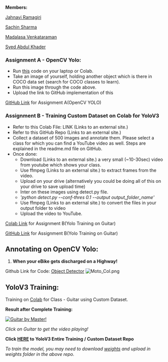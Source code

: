 **Members:**

[Jahnavi Ramagiri](https://canvas.instructure.com/courses/1804302/users/25685093)

[Sachin Sharma](https://canvas.instructure.com/courses/1804302/users/23724529)

[Madalasa Venkataraman](https://canvas.instructure.com/courses/1804302/users/25685106)

[Syed Abdul Khader](https://canvas.instructure.com/courses/1804302/users/25685109)

### Assignment A - OpenCV Yolo:

- Run [this](https://pysource.com/2019/06/27/yolo-object-detection-using-opencv-with-python/) code on your laptop or Colab. 
- Take an image of yourself, holding another object which is there in COCO data set (search for COCO classes to learn). 
- Run this image through the code above. 
- Upload the link to GitHub implementation of this

[GitHub Link](https://github.com/abksyed/EVA4/blob/master/13_YoloV3/Yolo_OpenCV/yolo_object_detection.py) for Assignment A(OpenCV YOLO)

### Assignment B - Training Custom Dataset on Colab for YoloV3

- Refer to this Colab File: LINK (Links to an external site.)
- Refer to this GitHub Repo (Links to an external site.)
- Collect a dataset of 500 images and annotate them. Please select a class for which you can find a YouTube video as well. Steps are explained in the readme.md file on GitHub.
- Once done:
    - Download (Links to an external site.) a very small (~10-30sec) video from youtube which shows your class. 
    - Use ffmpeg (Links to an external site.) to extract frames from the video. 
    - Upload on your drive (alternatively you could be doing all of this on your drive to save upload time)
    - Inter on these images using detect.py file.
    - *'python detect.py --conf-thres 0.1 --output output_folder_name'*
    - Use ffmpeg (Links to an external site.) to convert the files in your output folder to video
    - Upload the video to YouTube. 

[Colab Link](https://colab.research.google.com/github/abksyed/EVA4/blob/master/13_YoloV3/Assignment_S13.ipynb) for Assignment B(Yolo Training on Guitar)

[GitHub Link](https://github.com/abksyed/EVA4/blob/master/13_YoloV3/Assignment_S13.ipynb) for Assignment B(Yolo Training on Guitar)

## Annotating on OpenCV Yolo:

1) **When your eBike gets discharged on a Highway!**

Github Link for Code: [Object Detector](https://github.com/abksyed/EVA4/blob/master/13_YoloV3/Yolo_OpenCV/yolo_object_detection.py)
![Moto_Col.png](https://github.com/abksyed/EVA4/blob/master/13_YoloV3/Images/Moto_Col.png)


## YoloV3 Training:

Training on [Colab](https://colab.research.google.com/github/abksyed/EVA4/blob/master/13_YoloV3/Assignment_S13.ipynb) for Class - Guitar using Custom Dataset.

**Result after Complete Training:**

[![Guitar by Master!](https://github.com/abksyed/EVA4/blob/master/13_YoloV3/Images/Rohan_Guitar.jpeg)](https://youtu.be/Noikn9u6hL8)

*Click on Guitar to get the video playing!*

**Click [HERE](https://github.com/abksyed/YoloV3) to YoloV3 Entire Training / Custom Dataset Repo**

*To train the model, you may need to download [weights](https://drive.google.com/drive/folders/1b4pqcLa4940wJOrU7wvfIOuBC-1EM9r0?usp=sharing) and upload in weights folder in the above repo.*


